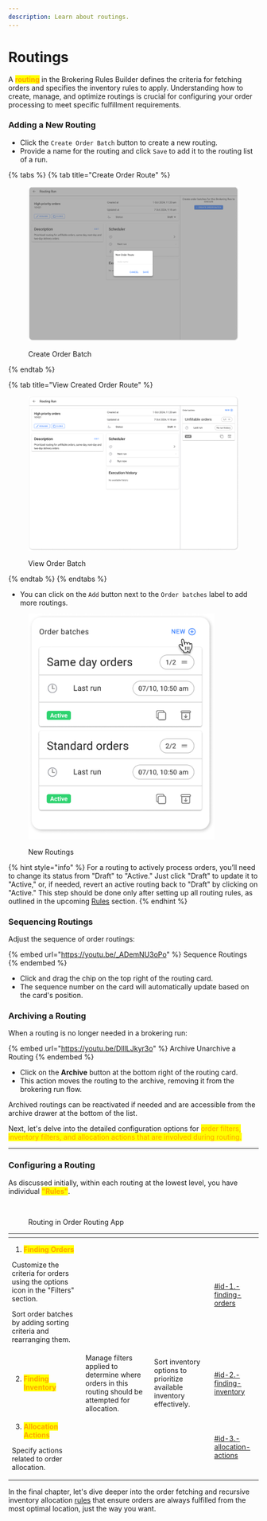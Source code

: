 ```yaml
---
description: Learn about routings.
---
```


# Routings

A <mark style="color:orange;">**routing**</mark> in the Brokering Rules Builder defines the criteria for fetching orders and specifies the inventory rules to apply. Understanding how to create, manage, and optimize routings is crucial for configuring your order processing to meet specific fulfillment requirements.

### Adding a New Routing

* Click the `Create Order Batch`  button to create a new routing.
* Provide a name for the routing and click `Save` to add it to the routing list of a run.

{% tabs %}
{% tab title="Create Order Route" %}
<figure><img src="../.gitbook/assets/New Routing.png" alt=""><figcaption><p>Create Order Batch</p></figcaption></figure>


{% endtab %}

{% tab title="View Created Order Route" %}
<figure><img src="../.gitbook/assets/Order Batch.png" alt=""><figcaption><p>View Order Batch</p></figcaption></figure>
{% endtab %}
{% endtabs %}

* You can click on the `Add` button next to the `Order batches` label to add more routings.

<figure><img src="../.gitbook/assets/Order Batches.png" alt="" width="375"><figcaption><p>New Routings</p></figcaption></figure>

{% hint style="info" %}
For a routing to actively process orders, you’ll need to change its status from "Draft" to "Active." Just click "Draft" to update it to "Active," or, if needed, revert an active routing back to "Draft" by clicking on "Active." This step should be done only after setting up all routing rules, as outlined in the upcoming [Rules](rules.md) section.
{% endhint %}

### Sequencing Routings

Adjust the sequence of order routings:

{% embed url="https://youtu.be/_ADemNU3oPo" %}
Sequence Routings
{% endembed %}

* Click and drag the chip on the top right of the routing card.
* The sequence number on the card will automatically update based on the card's position.

### Archiving a Routing

When a routing is no longer needed in a brokering run:

{% embed url="https://youtu.be/DIllLJkyr3o" %}
Archive Unarchive a Routing
{% endembed %}

* Click on the **Archive** button at the bottom right of the routing card.
* This action moves the routing to the archive, removing it from the brokering run flow.

Archived routings can be reactivated if needed and are accessible from the archive drawer at the bottom of the list.

Next, let's delve into the detailed configuration options for <mark style="color:orange;">order filters, inventory filters, and allocation actions that are involved during routing.</mark>

***

### Configuring a Routing

As discussed initially, within each routing at the lowest level, you have individual <mark style="color:orange;">**"Rules"**</mark>.

<figure><img src="../.gitbook/assets/Routings.png" alt=""><figcaption><p>Routing in Order Routing App</p></figcaption></figure>

<table data-view="cards"><thead><tr><th></th><th></th><th></th><th data-hidden data-card-target data-type="content-ref"></th></tr></thead><tbody><tr><td><ol><li><mark style="color:orange;"><strong>Finding Orders</strong></mark></li></ol><p>Customize the criteria for orders using the options icon in the "Filters" section.</p><p>Sort order batches by adding sorting criteria and rearranging them.</p></td><td></td><td></td><td><a href="rules.md#id-1.-finding-orders">#id-1.-finding-orders</a></td></tr><tr><td><ol start="2"><li><mark style="color:orange;"><strong>Finding Inventory</strong></mark></li></ol></td><td>Manage filters applied to determine where orders in this routing should be attempted for allocation.</td><td>Sort inventory options to prioritize available inventory effectively.</td><td><a href="rules.md#id-2.-finding-inventory">#id-2.-finding-inventory</a></td></tr><tr><td><ol start="3"><li><mark style="color:orange;"><strong>Allocation Actions</strong></mark></li></ol><p>Specify actions related to order allocation.</p></td><td></td><td></td><td><a href="rules.md#id-3.-allocation-actions">#id-3.-allocation-actions</a></td></tr></tbody></table>

In the final chapter, let's dive deeper into the order fetching and recursive inventory allocation [rules](rules.md) that ensure orders are always fulfilled from the most optimal location, just the way you want.
